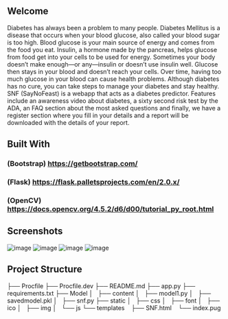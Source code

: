 ## Welcome
Diabetes has always been a problem to many people. Diabetes Mellitus is a disease that occurs when your blood glucose, also called your blood sugar is too high. Blood glucose is your main source of energy and comes from the food you eat. Insulin, a hormone made by the pancreas, helps glucose from food get into your cells to be used for energy. Sometimes your body doesn’t make enough—or any—insulin or doesn’t use insulin well. Glucose then stays in your blood and doesn’t reach your cells. Over time, having too much glucose in your blood can cause health problems. Although diabetes has no cure, you can take steps to manage your diabetes and stay healthy.
SNF (SayNoFeast) is a webapp that acts as a diabetes predictor. Features include an awareness video about diabetes, a sixty second risk test by the ADA, an FAQ section about the most asked questions and finally, we have a register section where you fill in your details and a report will be downloaded with the details of your report. 

## Built With
### (Bootstrap)  https://getbootstrap.com/  
### (Flask)  https://flask.palletsprojects.com/en/2.0.x/
### (OpenCV) https://docs.opencv.org/4.5.2/d6/d00/tutorial_py_root.html

## Screenshots
![image](https://user-images.githubusercontent.com/67377539/150679768-6d02b4e8-1b9d-4efd-a8f7-a47ac0bb64a3.png)
![image](https://user-images.githubusercontent.com/67377539/150679915-01c269cc-1558-4cde-9665-1aca0c3641f4.png)
![image](https://user-images.githubusercontent.com/67377539/150680034-c8065d92-d9d2-4d9f-b95c-f6300492b0bf.png)
![image](https://user-images.githubusercontent.com/67377539/150680056-88eeb508-0d8f-4c3d-a02a-fca4f6d67070.png)

## Project Structure


├── Procfile
├── Procfile.dev
├── README.md
├── app.py
├── requirements.txt
├── Model
│   ├── content
│   ├── model1.py
│   ├── savedmodel.pkl
│   ├── snf.py
├── static
│   ├── css
│   ├── font
│   ├── ico
│   ├── img
│   └── js
└── templates
        ├── SNF.html
        └── index.pug
